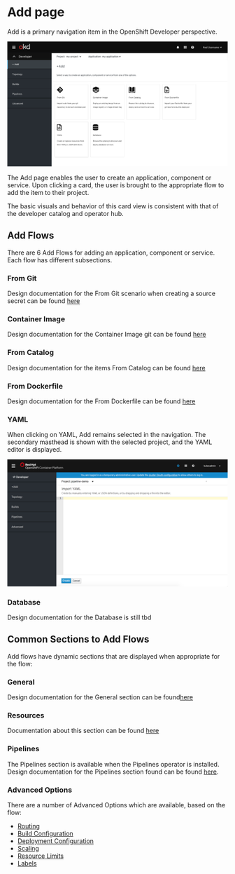# Add page

Add is a primary navigation item in the OpenShift Developer perspective.

![Add primary nav](img/Add-AltA.png)

The Add page enables the user to create an application, component or service. Upon clicking a card, the user is brought to the appropriate flow to add the item to their project.

The basic visuals and behavior of this card view is consistent with that of the developer catalog and operator hub.

## Add Flows
There are 6 Add Flows for adding an application, component or service. Each flow has different subsections.

### From Git
Design documentation for the From Git scenario when creating a source secret can be found [here](From-Git/Import-from-git.md)

### Container Image
Design documentation for the Container Image git can be found [here](Container-Image/Deploy-Image.md)

### From Catalog
Design documentation for the items From Catalog can be found [here](From-Catalog/Add-from-catalog.md)

### From Dockerfile
Design documentation for the From Dockerfile can be found [here](From-Dockerfile/Import-from-Dockerfile.md)

### YAML
When clicking on YAML, Add remains selected in the navigation.  The secondary masthead is shown with the selected project, and the YAML editor is displayed.

![Import YAML](img/import-yaml.png)

### Database
Design documentation for the Database is still tbd

## Common Sections to Add Flows
Add flows have dynamic sections that are displayed when appropriate for the flow:

### General
Design documentation for the General section can be found[here](sections/General-Section.md)

### Resources
Documentation about this section can be found [here](sections/resources/resources.md)

### Pipelines
The Pipelines section is available when the Pipelines operator is installed. Design documentation for the Pipelines section found can be found [here](sections/pipelines/pipelines.md).

### Advanced Options
There are a number of Advanced Options which are available, based on the flow:
- [Routing](sections/Adv-Routing.md)
- [Build Configuration](sections/Adv-Build-Config.md)
- [Deployment Configuration](sections/Adv-Deployment-Config.md)
- [Scaling](sections/Adv-Scaling.md)
- [Resource Limits](sections/Adv-Resource-Limits.md)
- [Labels](sections/Adv-Labels.md)

